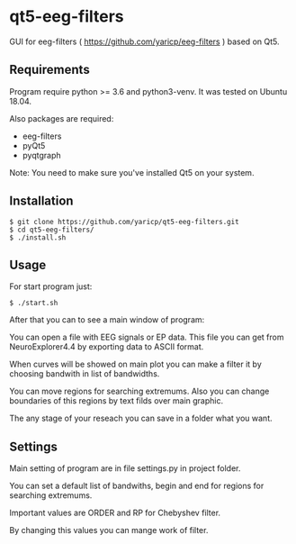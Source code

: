 # qt5-eeg-filters

GUI for eeg-filters ( https://github.com/yaricp/eeg-filters ) based on Qt5.

## Requirements

Program require python >= 3.6 and python3-venv.
It was tested on Ubuntu 18.04.

Also packages are required:

* eeg-filters
* pyQt5
* pyqtgraph

Note: You need to make sure you've installed Qt5 on your system.

## Installation

```
$ git clone https://github.com/yaricp/qt5-eeg-filters.git
$ cd qt5-eeg-filters/
$ ./install.sh
```

## Usage

For start program just:

```
$ ./start.sh
```

After that you can to see a main window of program:

You can open a file with EEG signals or EP data.
This file you can get from NeuroExplorer4.4 by exporting data to ASCII format.

When curves will be showed on main plot you can make a filter it by choosing bandwith in list of bandwidths.

You can move regions for searching extremums. Also you can change boundaries of this regions by text filds over main graphic.

The any stage of your reseach you can save in a folder what you want.


## Settings

Main setting of program are in file settings.py in project folder.

You can set a default list of bandwiths, begin and end for regions for searching extremums.

Important values are ORDER and RP for Chebyshev filter.

By changing this values you can mange work of filter.
